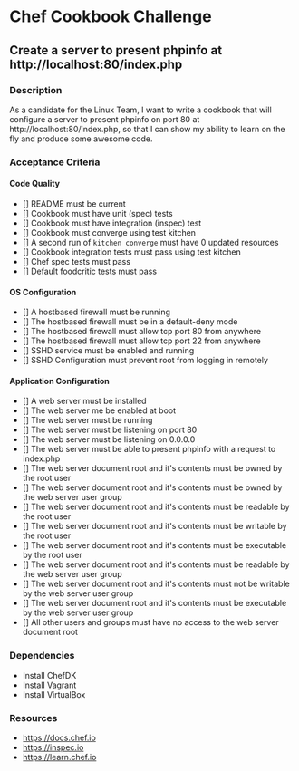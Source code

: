 # Chef Cookbook Challenge
## Create a server to present phpinfo at http://localhost:80/index.php

### Description
As a candidate for the Linux Team,
I want to write a cookbook that will configure a server to present phpinfo on port 80 at http://localhost:80/index.php,
so that I can show my ability to learn on the fly and produce some awesome code.

### Acceptance Criteria
#### Code Quality
- [] README must be current
- [] Cookbook must have unit (spec) tests
- [] Cookbook must have integration (inspec) test
- [] Cookbook must converge using test kitchen
- [] A second run of `kitchen converge` must have 0 updated resources
- [] Cookbook integration tests must pass using test kitchen
- [] Chef spec tests must pass
- [] Default foodcritic tests must pass

#### OS Configuration
- [] A hostbased firewall must be running
- [] The hostbased firewall must be in a default-deny mode
- [] The hostbased firewall must allow tcp port 80 from anywhere
- [] The hostbased firewall must allow tcp port 22 from anywhere
- [] SSHD service must be enabled and running
- [] SSHD Configuration must prevent root from logging in remotely

#### Application Configuration
- [] A web server must be installed
- [] The web server me be enabled at boot
- [] The web server must be running
- [] The web server must be listening on port 80
- [] The web server must be listening on 0.0.0.0
- [] The web server must be able to present phpinfo with a request to index.php
- [] The web server document root and it's contents must be owned by the root user
- [] The web server document root and it's contents must be owned by the web server user group
- [] The web server document root and it's contents must be readable by the root user
- [] The web server document root and it's contents must be writable by the root user
- [] The web server document root and it's contents must be executable by the root user
- [] The web server document root and it's contents must be readable by the web server user group
- [] The web server document root and it's contents must not be writable by the web server user group
- [] The web server document root and it's contents must be executable by the web server user group
- [] All other users and groups must have no access to the web server document root

### Dependencies
- Install ChefDK
- Install Vagrant
- Install VirtualBox

### Resources
- https://docs.chef.io
- https://inspec.io
- https://learn.chef.io
